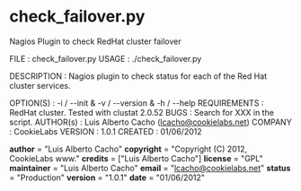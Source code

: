 check_failover.py
=================


Nagios Plugin to check RedHat cluster failover



FILE            : check_failover.py
USAGE           : ./check_failover.py


DESCRIPTION     : Nagios plugin to check status for each of the Red Hat cluster services.

OPTION(S)       : -i / --init & -v / --version & -h / --help
REQUIREMENTS    : RedHat cluster. Tested with clustat 2.0.52
BUGS            : Search for XXX in the script.
AUTHOR(s)       : Luis Alberto Cacho (lcacho@cookielabs.net)
COMPANY         : CookieLabs
VERSION         : 1.0.1
CREATED         : 01/06/2012


__author__ = "Luis Alberto Cacho"
__copyright__ = "Copyright (C) 2012, CookieLabs www."
__credits__ = ["Luis Alberto Cacho"]
__license__ = "GPL"
__maintainer__ = "Luis Alberto Cacho"
__email__ = "lcacho@cookielabs.net"
__status__ = "Production"
__version__ = "1.0.1"
__date__ = "01/06/2012"


